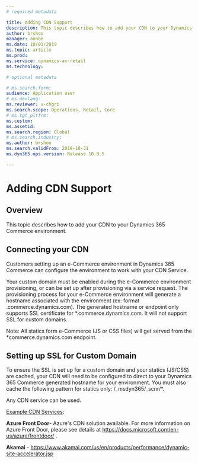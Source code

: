 ```yaml
---
# required metadata

title: Adding CDN Support
description: This topic describes how to add your CDN to your Dynamics 365 Commerce environment.
author: brshoo
manager: annbe
ms.date: 10/01/2019
ms.topic: article
ms.prod: 
ms.service: dynamics-ax-retail
ms.technology: 

# optional metadata

# ms.search.form: 
audience: Application user
# ms.devlang: 
ms.reviewer: v-chgri
ms.search.scope: Operations, Retail, Core
# ms.tgt_pltfrm: 
ms.custom: 
ms.assetid: 
ms.search.region: Global
# ms.search.industry: 
ms.author: brshoo
ms.search.validFrom: 2019-10-31
ms.dyn365.ops.version: Release 10.0.5

---
```


# Adding CDN Support

## Overview

This topic describes how to add your CDN to your Dynamics 365 Commerce environment.

## Connecting your CDN

Customers setting up an e-Commerce environment in Dynamics 365 Commerce can configure the environment to work with your CDN Service. 

Your custom domain must be enabled during the e-Commerce environment provisioning, or can be set up after provisioning via a service request. The provisioning process for your e-Commerce environment will generate a hostname associated with the environment (ex: format <e-commerce-tenant-name>.commerce.dynamics.com). The generated hostname or endpoint only supports SSL certificate for *.commerce.dynamics.com. It will not support SSL for custom domains.

Note: All statics form e-Commerce (JS or CSS files) will get served from the *commerce.dynamics.com endpoint.

## Setting up SSL for Custom Domain

To ensure the SSL is set up for a custom domain and your statics (JS/CSS) are cached, your CDN will need to be configured to direct to your Dynamics 365 Commerce generated hostname for your environment. You must also cache the following pattern for statics only: /_msdyn365/_scnr/*.

Any CDN service can be used. 

<u>Example CDN Services</u>: 

**Azure Front Door**- Azure's CDN solution available. For more information on Azure Front Door, please see details at https://docs.microsoft.com/en-us/azure/frontdoor/ .

**Akamai** - https://www.akamai.com/us/en/products/performance/dynamic-site-accelerator.jsp



